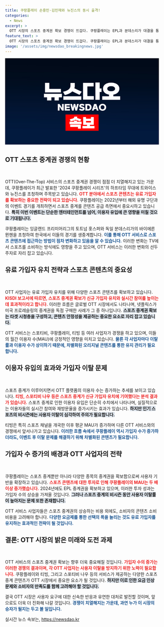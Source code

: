 ```yaml
---
title: 쿠팡플레이 손흥민·김민재와 뉴진스의 동시 출격!
categories:
  - News
excerpt: >
  OTT 시장의 스포츠 중계권 확보 경쟁이 뜨겁다. 쿠팡플레이는 EPL과 분데스리가 대결을 통해 가입자 수를 늘리려 하고, 연예인 하프타임 공연도 예고돼 화제를 모으고 있다. 그러나 스포츠 중계 비용 상승이 구독료 인상으로 이어질 우려도 커지고 있다.
feature_text: >
  OTT 시장의 스포츠 중계권 확보 경쟁이 뜨겁다. 쿠팡플레이는 EPL과 분데스리가 대결을 통해 가입자 수를 늘리려 하고, 연예인 하프타임 공연도 예고돼 화제를 모으고 있다. 그러나 스포츠 중계 비용 상승이 구독료 인상으로 이어질 우려도 커지고 있다.
image: '/assets/img/newsdao_breakingnews.jpg'
---
```


<p><img src="/assets/img/newsdao_breakingnews.jpg" alt="cryptoinkorea 속보" /></p>

<h2 data-ke-size="size26">OTT 스포츠 중계권 경쟁의 현황</h2>

<p data-ke-size="size16">&nbsp;</p>

<p>OTT(Over-The-Top) 서비스의 스포츠 중계권 경쟁이 점점 더 치열해지고 있는 가운데, 쿠팡플레이가 최근 발표한 '2024 쿠팡플레이 시리즈'의 하프타임 무대에 트와이스와 뉴진스를 초청하며 주목받고 있습니다. <b><span style="color: #ee2323;">OTT 분야에서 스포츠 콘텐츠는 유료 가입자를 확보하는 중요한 전략이 되고 있습니다.</span></b> 쿠팡플레이는 2022년부터 해외 유명 구단과의 이벤트 경기를 개최하면서 스포츠 중계를 콘텐츠 공급 측면에서 중요시하고 있습니다. <b><span style="background-color: #21538527;">특히 이번 이벤트는 단순한 엔터테인먼트를 넘어, 이용자 유입에 큰 영향을 미칠 것으로 기대됩니다.</span></b> </p>

<p>쿠팡플레이는 잉글랜드 프리미어리그의 토트넘 홋스퍼와 독일 분데스리가의 바이에른 뮌헨을 초청하여 한국에서 이들의 경기를 생중계합니다. <b><span style="color: #1a5490;">이를 통해 OTT 서비스로 스포츠 콘텐츠에 접근하는 방법이 점차 변화하고 있음을 알 수 있습니다.</span></b> 이러한 변화는 TV에서 스포츠를 소비하는 방식에도 영향을 주고 있으며, OTT 서비스는 이러한 변화의 선두주자로 자리 잡고 있습니다.</p>

<h2 data-ke-size="size26">유료 가입자 유치 전략과 스포츠 콘텐츠의 중요성</h2>

<p data-ke-size="size16">&nbsp;</p>

<p>OTT 사업자는 유료 가입자 유치를 위해 다양한 스포츠 콘텐츠를 확보하고 있습니다. <b><span style="color: #ee2323;">KISDI 보고서에 따르면, 스포츠 중계권 확보가 신규 가입자 유치와 실시간 참여를 높이는 데 효과적이라고 합니다.</span></b> 이러한 흐름은 글로벌 OTT 시장에서도 나타나며, 넷플릭스가 미국 프로레슬링의 중계권을 독점 구매한 사례가 그 중 하나입니다. <b><span style="background-color: #21538527;">스포츠 중계권 확보는 타겟 시청층을 구성하고, 콘텐츠 안정성을 제공하는 중요한 요소로 자리 잡고 있습니다.</span></b> </p>

<p>OTT 서비스는 스포티비, 쿠팡플레이, 티빙 등 여러 사업자가 경쟁을 하고 있으며, 이들의 월간 이용자 수(MAU)에 긍정적인 영향을 미치고 있습니다. <b><span style="color: #1a5490;">물론 각 사업자마다 이탈률과 이용자 수가 상이하기 때문에, 차별화된 오리지널 콘텐츠를 통한 유지 관리가 필요합니다.</span></b></p>

<h2 data-ke-size="size26">이용자 유입의 효과와 가입자 이탈 문제</h2>

<p data-ke-size="size16">&nbsp;</p>

<p>스포츠 중계가 이루어지면서 OTT 플랫폼의 이용자 수는 증가하는 추세를 보이고 있습니다. <b><span style="color: #ee2323;">티빙, 스포티비 나우 등은 스포츠 중계가 신규 가입자 유치에 기여했다는 분석 결과가 있습니다.</span></b> 스포츠 중계로 인한 이용자 유입은 단순히 수치에서 나타나며, 실질적으로는 이용자들의 실시간 참여와 재방문율을 증가시키는 효과가 있습니다. <b><span style="background-color: #21538527;">하지만 인기 스포츠의 비시즌에는 사용자 이탈이 심각하여 주의가 필요합니다.</span></b> </p>

<p>티빙은 특히 스포츠 채널을 개국한 이후 평균 MAU가 증가하며 다른 OTT 서비스와의 경쟁에서 앞서나가고 있습니다. <b><span style="color: #1a5490;">이러한 흐름 속에서 쿠팡플레이 역시 가입자 수가 증가하더라도, 이벤트 후 이탈 문제를 해결하기 위해 차별화된 콘텐츠가 필요합니다.</span></b> </p>

<h2 data-ke-size="size26">가입자 수 증가의 배경과 OTT 사업자의 전략</h2>

<p data-ke-size="size16">&nbsp;</p>

<p>쿠팡플레이는 스포츠 중계뿐만 아니라 다양한 종목의 중계권을 확보함으로써 사용자 기반을 확장하고 있습니다. <b><span style="color: #ee2323;">스포츠 콘텐츠에 대한 투자로 인해 쿠팡플레이의 MAU는 두 배 이상 증가했습니다.</span></b> 2024년에도 EPL 중계권을 확보하고 있으며, 이러한 투자 성과는 가입자 수의 상승을 가져올 것입니다. <b><span style="background-color: #21538527;">그러나 스포츠 중계의 비시즌 동안 사용자 이탈률이 높아지는 문제 또한 존재합니다.</span></b> </p>

<p>OTT 서비스 사업자들은 스포츠 중계권의 상승하는 비용 외에도, 소비자의 콘텐츠 소비 비용을 고려해야 합니다. <b><span style="color: #1a5490;">다양한 요금제를 통한 선택의 폭을 늘리는 것도 유료 가입자를 유지하는 효과적인 전략이 될 것입니다.</span></b> </p>

<h2 data-ke-size="size26">결론: OTT 시장의 밝은 미래와 도전 과제</h2>

<p data-ke-size="size16">&nbsp;</p>

<p>OTT 서비스의 스포츠 중계권 확보는 향후 더욱 중요해질 것입니다. <b><span style="color: #ee2323;">가입자 수의 증가는 이러한 경쟁의 결과이며, 각 OTT 사업자는 사용자 이탈을 방지하기 위한 노력이 필요합니다.</span></b> 쿠팡플레이와 티빙, 그리고 스포티비 나우 등의 서비스가 제공하는 다양한 스포츠 중계 콘텐츠가 OTT 시장에서 중요한 요소가 될 것입니다. <b><span style="background-color: #21538527;">하지만 이로 인한 요금 인상 문제와 소비자의 만족도를 함께 고려해야 할 것입니다.</span></b> </p>

<p>결국 OTT 시장은 사용자 요구에 대한 신속한 반응과 유연한 대처로 발전할 것이며, 앞으로도 더욱 더 진화해 나갈 것입니다. <b><span style="color: #1a5490;">경쟁이 치열해지는 가운데, 과연 누가 이 시장의 승자가 될지는 두고 볼 일입니다.</span></b></p>
실시간 뉴스 속보는, <a href="https://newsdao.kr" rel="dofollow">https://newsdao.kr</a>



